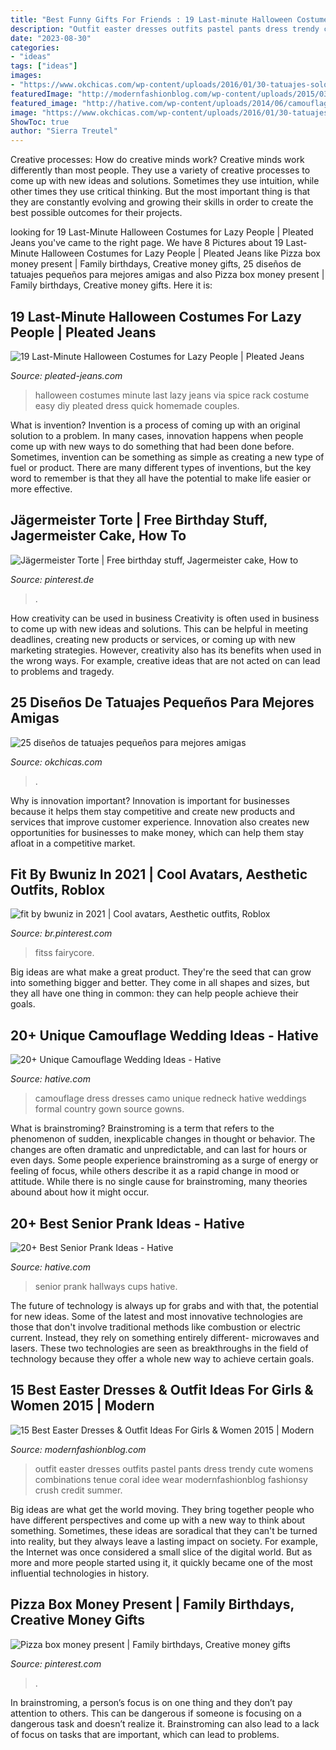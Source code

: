 ```yaml
---
title: "Best Funny Gifts For Friends : 19 Last-minute Halloween Costumes For Lazy People"
description: "Outfit easter dresses outfits pastel pants dress trendy cute womens combinations tenue coral idee wear modernfashionblog fashionsy crush credit summer"
date: "2023-08-30"
categories:
- "ideas"
tags: ["ideas"]
images:
- "https://www.okchicas.com/wp-content/uploads/2016/01/30-tatuajes-solo-para-mejores-amigas-11.jpg"
featuredImage: "http://modernfashionblog.com/wp-content/uploads/2015/03/15-Best-Easter-Dresses-Outfit-Ideas-For-Girls-Women-2015-9.jpg"
featured_image: "http://hative.com/wp-content/uploads/2014/06/camouflage-wedding-ideas/3-camouflage-wedding-dress.jpg"
image: "https://www.okchicas.com/wp-content/uploads/2016/01/30-tatuajes-solo-para-mejores-amigas-11.jpg"
ShowToc: true
author: "Sierra Treutel"
---
```



Creative processes: How do creative minds work?
Creative minds work differently than most people. They use a variety of creative processes to come up with new ideas and solutions. Sometimes they use intuition, while other times they use critical thinking. But the most important thing is that they are constantly evolving and growing their skills in order to create the best possible outcomes for their projects.

	

		
looking for 19 Last-Minute Halloween Costumes for Lazy People | Pleated Jeans you've came to the right page. We have 8 Pictures about 19 Last-Minute Halloween Costumes for Lazy People | Pleated Jeans like Pizza box money present | Family birthdays, Creative money gifts, 25 diseños de tatuajes pequeños para mejores amigas and also Pizza box money present | Family birthdays, Creative money gifts. Here it is:
		
    
## 19 Last-Minute Halloween Costumes For Lazy People | Pleated Jeans

<img loading=lazy src="http://www.pleated-jeans.com/wp-content/uploads/2013/10/spice-rack-mashable-1.jpg" onerror="this.onerror=null;this.src='https://tse3.mm.bing.net/th?id=OIP._9-o5hGYOLk-OO5BEA2tgwHaJ4&amp;pid=15.1';" alt="19 Last-Minute Halloween Costumes for Lazy People | Pleated Jeans">

_Source: pleated-jeans.com_

>halloween costumes minute last lazy jeans via spice rack costume easy diy pleated dress quick homemade couples. 

	

What is invention?
Invention is a process of coming up with an original solution to a problem. In many cases, innovation happens when people come up with new ways to do something that had been done before. Sometimes, invention can be something as simple as creating a new type of fuel or product. There are many different types of inventions, but the key word to remember is that they all have the potential to make life easier or more effective.

    
## Jägermeister Torte | Free Birthday Stuff, Jagermeister Cake, How To

<img loading=lazy src="https://i.pinimg.com/736x/21/e5/50/21e550fec5497850b7de1d2248561fd7.jpg" onerror="this.onerror=null;this.src='https://tse4.mm.bing.net/th?id=OIP.uCzYQMt3Jl79wyS6nkCOFAHaJ3&amp;pid=15.1';" alt="Jägermeister Torte | Free birthday stuff, Jagermeister cake, How to">

_Source: pinterest.de_

>. 

	

How creativity can be used in business
Creativity is often used in business to come up with new ideas and solutions. This can be helpful in meeting deadlines, creating new products or services, or coming up with new marketing strategies. However, creativity also has its benefits when used in the wrong ways. For example, creative ideas that are not acted on can lead to problems and tragedy.

    
## 25 Diseños De Tatuajes Pequeños Para Mejores Amigas

<img loading=lazy src="https://www.okchicas.com/wp-content/uploads/2016/01/30-tatuajes-solo-para-mejores-amigas-11.jpg" onerror="this.onerror=null;this.src='https://tse2.mm.bing.net/th?id=OIP.0XYYpHHseOIpH8_H4q3pBAHaHX&amp;pid=15.1';" alt="25 diseños de tatuajes pequeños para mejores amigas">

_Source: okchicas.com_

>. 

	

Why is innovation important?
Innovation is important for businesses because it helps them stay competitive and create new products and services that improve customer experience. Innovation also creates new opportunities for businesses to make money, which can help them stay afloat in a competitive market.

    
## Fit By Bwuniz In 2021 | Cool Avatars, Aesthetic Outfits, Roblox

<img loading=lazy src="https://i.pinimg.com/736x/d5/22/c6/d522c6c0b99e19b344e779fe35c4d721.jpg" onerror="this.onerror=null;this.src='https://tse2.mm.bing.net/th?id=OIP.TwTorK3oM9stYWjYBFBKtAHaNE&amp;pid=15.1';" alt="fit by bwuniz in 2021 | Cool avatars, Aesthetic outfits, Roblox">

_Source: br.pinterest.com_

>fitss fairycore. 

	

Big ideas are what make a great product. They're the seed that can grow into something bigger and better. They come in all shapes and sizes, but they all have one thing in common: they can help people achieve their goals.

    
## 20+ Unique Camouflage Wedding Ideas - Hative

<img loading=lazy src="http://hative.com/wp-content/uploads/2014/06/camouflage-wedding-ideas/3-camouflage-wedding-dress.jpg" onerror="this.onerror=null;this.src='https://tse4.mm.bing.net/th?id=OIP.hTpEcNAftSVr6QVZdrmEoQHaJ4&amp;pid=15.1';" alt="20+ Unique Camouflage Wedding Ideas - Hative">

_Source: hative.com_

>camouflage dress dresses camo unique redneck hative weddings formal country gown source gowns. 

	

What is brainstroming?
Brainstroming is a term that refers to the phenomenon of sudden, inexplicable changes in thought or behavior. The changes are often dramatic and unpredictable, and can last for hours or even days. Some people experience brainstroming as a surge of energy or feeling of focus, while others describe it as a rapid change in mood or attitude. While there is no single cause for brainstroming, many theories abound about how it might occur.

    
## 20+ Best Senior Prank Ideas - Hative

<img loading=lazy src="http://hative.com/wp-content/uploads/2014/04/senior-prank-ideas/8-cups-hallways-of-the-high-school.jpg" onerror="this.onerror=null;this.src='https://tse1.mm.bing.net/th?id=OIP.SkabdnXgoRjwvG_-iQbiBQHaJ6&amp;pid=15.1';" alt="20+ Best Senior Prank Ideas - Hative">

_Source: hative.com_

>senior prank hallways cups hative. 

	

The future of technology is always up for grabs and with that, the potential for new ideas. Some of the latest and most innovative technologies are those that don't involve traditional methods like combustion or electric current. Instead, they rely on something entirely different- microwaves and lasers. These two technologies are seen as breakthroughs in the field of technology because they offer a whole new way to achieve certain goals.

    
## 15 Best Easter Dresses &amp; Outfit Ideas For Girls &amp; Women 2015 | Modern

<img loading=lazy src="http://modernfashionblog.com/wp-content/uploads/2015/03/15-Best-Easter-Dresses-Outfit-Ideas-For-Girls-Women-2015-9.jpg" onerror="this.onerror=null;this.src='https://tse1.mm.bing.net/th?id=OIP.ux2R9_1LGXB6R53mPGfDVQHaLH&amp;pid=15.1';" alt="15 Best Easter Dresses &amp; Outfit Ideas For Girls &amp; Women 2015 | Modern">

_Source: modernfashionblog.com_

>outfit easter dresses outfits pastel pants dress trendy cute womens combinations tenue coral idee wear modernfashionblog fashionsy crush credit summer. 

	

Big ideas are what get the world moving. They bring together people who have different perspectives and come up with a new way to think about something. Sometimes, these ideas are soradical that they can't be turned into reality, but they always leave a lasting impact on society. For example, the Internet was once considered a small slice of the digital world. But as more and more people started using it, it quickly became one of the most influential technologies in history.

    
## Pizza Box Money Present | Family Birthdays, Creative Money Gifts

<img loading=lazy src="https://i.pinimg.com/736x/37/88/16/378816315df64f06463d5aa0b70979d4.jpg" onerror="this.onerror=null;this.src='https://tse2.mm.bing.net/th?id=OIP.v2VZ2Ubj7ZICNV9OHdBCDQHaNL&amp;pid=15.1';" alt="Pizza box money present | Family birthdays, Creative money gifts">

_Source: pinterest.com_

>. 

	

In brainstroming, a person’s focus is on one thing and they don’t pay attention to others. This can be dangerous if someone is focusing on a dangerous task and doesn’t realize it. Brainstroming can also lead to a lack of focus on tasks that are important, which can lead to problems.

